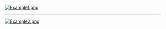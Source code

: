 [![Example1.png](https://i.postimg.cc/Bvqq1xzM/Example1.png)](https://postimg.cc/G450Wsdy)

----------------

[![Example2.png](https://i.postimg.cc/7Lmq158D/Example2.png)](https://postimg.cc/sBGFsDg0)


